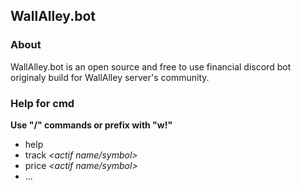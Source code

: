 ## WallAlley.bot

### About
<p>
    WallAlley.bot is an open source and free to use financial discord bot 
    originaly build for WallAlley server's community.
</p>

### Help for cmd
**Use "/" commands or prefix with "w!"**

- help
- track _\<actif name/symbol>_
- price _\<actif name/symbol>_
- ...